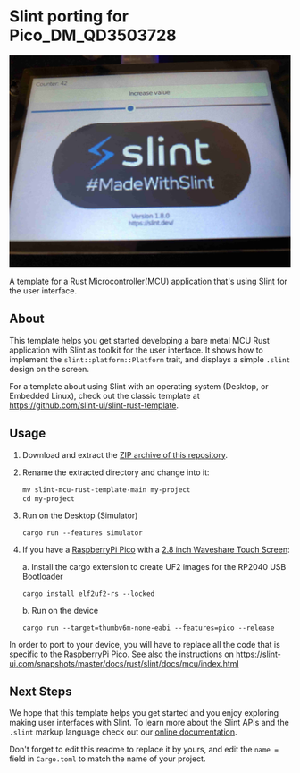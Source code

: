 # Slint porting for Pico_DM_QD3503728

![demo](assets/pico_dm_qd3503728_slint.jpeg)

A template for a Rust Microcontroller(MCU) application that's using [Slint](https://slint-ui.com) for the user interface.

## About

This template helps you get started developing a bare metal MCU Rust application with Slint as toolkit for the user interface.
It shows how to implement the `slint::platform::Platform` trait, and displays a simple `.slint` design on the screen.

For a template about using Slint with an operating system (Desktop, or Embedded Linux), check out the
classic template at https://github.com/slint-ui/slint-rust-template.

## Usage

1. Download and extract the [ZIP archive of this repository](https://github.com/slint-ui/slint-mcu-rust-template/archive/refs/heads/main.zip).
2. Rename the extracted directory and change into it:
    ```
    mv slint-mcu-rust-template-main my-project
    cd my-project
    ```
3. Run on the Desktop (Simulator)
    ```
    cargo run --features simulator
    ```
4. If you have a [RaspberryPi Pico](https://www.raspberrypi.com/products/raspberry-pi-pico/) with a [2.8 inch Waveshare Touch Screen](https://www.waveshare.com/pico-restouch-lcd-2.8.htm):

   a. Install the cargo extension to create UF2 images for the RP2040 USB Bootloader
      ```
      cargo install elf2uf2-rs --locked
      ```

   b. Run on the device
      ```
      cargo run --target=thumbv6m-none-eabi --features=pico --release
      ```

In order to port to your device, you will have to replace all the code that is specific to the RaspberryPi Pico.
See also the instructions on https://slint-ui.com/snapshots/master/docs/rust/slint/docs/mcu/index.html

## Next Steps

We hope that this template helps you get started and you enjoy exploring making user interfaces with Slint. To learn more
about the Slint APIs and the `.slint` markup language check out our [online documentation](https://slint-ui.com/docs/rust/slint/).

Don't forget to edit this readme to replace it by yours, and edit the `name =` field in `Cargo.toml` to match the name of your project.
